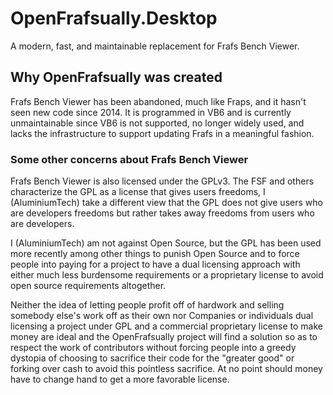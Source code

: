 # OpenFrafsually.Desktop
A modern, fast, and maintainable replacement for Frafs Bench Viewer.

## Why OpenFrafsually was created

Frafs Bench Viewer has been abandoned, much like Fraps, and it hasn't seen new code since 2014. It is programmed in VB6 and is currently unmaintainable since VB6 is not supported, no longer widely used, and lacks the infrastructure to support updating Frafs in a meaningful fashion.


### Some other concerns about Frafs Bench Viewer

Frafs Bench Viewer is also licensed under the GPLv3. The FSF and others characterize the GPL as a license that gives users freedoms, I (AluminiumTech) take a different view that the GPL does not give users who are developers freedoms but rather takes away freedoms from users who are developers.

I (AluminiumTech) am not against Open Source, but the GPL has been used more recently among other things to punish Open Source and to force people into paying for a project to have a dual licensing approach with either much less burdensome requirements or a proprietary license to avoid open source requirements altogether.

Neither the idea of letting people profit off of hardwork and selling somebody else's work off as their own nor Companies or individuals dual licensing a project under GPL and a commercial proprietary license to make money are ideal and the OpenFrafsually project will find a solution so as to respect the work of contributors without forcing people into a greedy dystopia of choosing to sacrifice their code for the "greater good" or forking over cash to avoid this pointless sacrifice. At no point should money have to change hand to get a more favorable license.
